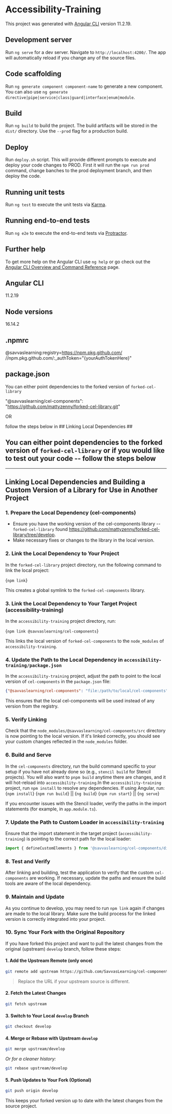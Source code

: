 # Accessibility-Training

This project was generated with [Angular CLI](https://github.com/angular/angular-cli) version 11.2.19.

## Development server

Run `ng serve` for a dev server. Navigate to `http://localhost:4200/`. The app will automatically reload if you change any of the source files.

## Code scaffolding

Run `ng generate component component-name` to generate a new component. You can also use `ng generate directive|pipe|service|class|guard|interface|enum|module`.

## Build

Run `ng build` to build the project. The build artifacts will be stored in the `dist/` directory. Use the `--prod` flag for a production build.

## Deploy

Run `deploy.sh` script. This will
provide different prompts to execute and deploy your code changes to PROD. First it will run the `npm run prod` command, change banches to the prod deployment branch, and then deploy the code.

## Running unit tests

Run `ng test` to execute the unit tests via [Karma](https://karma-runner.github.io).

## Running end-to-end tests

Run `ng e2e` to execute the end-to-end tests via [Protractor](http://www.protractortest.org/).

## Further help

To get more help on the Angular CLI use `ng help` or go check out the [Angular CLI Overview and Command Reference](https://angular.io/cli) page.

## Angular CLI
11.2.19

## Node versions
16.14.2

## .npmrc
@savvaslearning:registry=https://npm.pkg.github.com/
//npm.pkg.github.com/:_authToken="{yourAuthTokenHere}"

## package.json
You can either point dependencies to the forked version of `forked-cel-library` 

"@savvaslearning/cel-components": "https://github.com/mattyzenny/forked-cel-library.git"

 OR 
 
follow the steps below in ## Linking Local Dependencies ##

## You can either point dependencies to the forked version of `forked-cel-library` or if you would like to test out your code -- follow the steps below 

-----------------------------------------------------------------

## Linking Local Dependencies and Building a Custom Version of a Library for Use in Another Project

### 1. **Prepare the Local Dependency (cel-components)**

- Ensure you have the working version of the cel-components library -- `forked-cel-library` found https://github.com/mattyzenny/forked-cel-library/tree/develop.
- Make necessary fixes or changes to the library in the local version.

### 2. **Link the Local Dependency to Your Project**

In the `forked-cel-library` project directory, run the following command to link the local project:

{`npm link`}

This creates a global symlink to the `forked-cel-components` library.

### 3. **Link the Local Dependency to Your Target Project (accessibility-training)**

In the `accessibility-training` project directory, run:

{`npm link @savvaslearning/cel-components`}

This links the local version of `forked-cel-components` to the `node_modules` of `accessibility-training`.

### 4. **Update the Path to the Local Dependency in `accessibility-training/package.json`**

In the `accessibility-training` project, adjust the path to point to the local version of `cel-components` in the `package.json` file:

```json
{"@savvaslearning/cel-components": "file:/path/to/local/cel-components"}
```

This ensures that the local cel-components will be used instead of any version from the registry.

### 5. **Verify Linking**

Check that the `node_modules/@savvaslearning/cel-components/src` directory is now pointing to the local version. If it's linked correctly, you should see your custom changes reflected in the `node_modules` folder.

### 6. **Build and Serve**

In the `cel-components` directory, run the build command specific to your setup if you have not already done so (e.g., `stencil build` for Stencil projects). You will also want to `pnpm build` anytime there are changes, and it will hot-reload into `accessibility-training`.In the `accessibility-training` project, run `npm install` to resolve any dependencies. If using Angular, run:
{`npm install`}
{`npm run build`} || {`ng build`}
{`npm run start`} || {`ng serve`}

If you encounter issues with the Stencil loader, verify the paths in the import statements (for example, in `app.module.ts`).

### 7. **Update the Path to Custom Loader in `accessibility-training`**

Ensure that the import statement in the target project (`accessibility-training`) is pointing to the correct path for the local loader:
```typescript
import { defineCustomElements } from '@savvaslearning/cel-components/dist-stencil/loader';
```

### 8. **Test and Verify**

After linking and building, test the application to verify that the custom `cel-components` are working. If necessary, update the paths and ensure the build tools are aware of the local dependency.

### 9. **Maintain and Update**

As you continue to develop, you may need to run `npm link` again if changes are made to the local library. Make sure the build process for the linked version is correctly integrated into your project.

### 10. **Sync Your Fork with the Original Repository**

If you have forked this project and want to pull the latest changes from the original (upstream) `develop` branch, follow these steps:

#### 1. Add the Upstream Remote (only once)

```bash
git remote add upstream https://github.com/SavvasLearning/cel-components.git
```

> Replace the URL if your upstream source is different.

#### 2. Fetch the Latest Changes

```bash
git fetch upstream
```

#### 3. Switch to Your Local `develop` Branch

```bash
git checkout develop
```

#### 4. Merge or Rebase with Upstream `develop`

```bash
git merge upstream/develop
```

_Or for a cleaner history:_

```bash
git rebase upstream/develop
```

#### 5. Push Updates to Your Fork (Optional)

```bash
git push origin develop
```

This keeps your forked version up to date with the latest changes from the source project.
